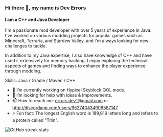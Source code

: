 ### Hi there 👋, my name is Dev Errors
#### I am a C++ and Java Developer
I'm a passionate mod developer with over 5 years of experience in Java. I've worked on various modding projects for popular games such as Minecraft, Terraria, and Stardew Valley, and I'm always looking for new challenges to tackle.

In addition to my Java expertise, I also have knowledge of C++ and have used it extensively for memory hacking. I enjoy exploring the technical aspects of games and finding ways to enhance the player experience through modding.

Skills: Java / Gradle / Maven / C++ 

- 🔭 I’m currently working on Hypixel Skyblock QOL mods. 
- 🤔 I’m looking for help with Ideas & Improvements. 
- 📫 How to reach me: errors.dev1@gmail.com or http://discordapp.com/users/952740434906587147 
- ⚡ Fun fact: The longest English word is 189,819 letters long and refers to a protein called "Titin". 


![GitHub streak stats](https://streak-stats.demolab.com/?user=DevErrors)  

